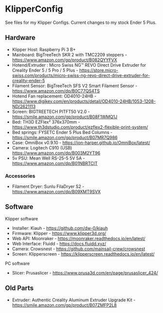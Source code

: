 # KlipperConfig

See files for my Klipper Configs. Current changes to my stock Ender 5 Plus.

## Hardware

- Klipper Host: Raspberry Pi 3 B+
- Mainboard: BigTreeTech SKR 2 with TMC2209 steppers - https://www.amazon.com/gp/product/B082QYYFVX
- Hotend/Extruder : Micro Swiss NG™ REVO Direct Drive Extruder for Creality Ender 5 / 5 Pro / 5 Plus - https://store.micro-swiss.com/products/micro-swiss-ng-revo-direct-drive-extruder-for-creality-ender-5
- Filament Sensor: BigTreeTech SFS V2 Smart Filament Sensor - https://www.amazon.com/dp/B0C77QS4TS
- Hotend Fan replacement: OD4010-24HB - https://www.digikey.com/en/products/detail/OD4010-24HB/1053-1208-ND/2621113
- Screen: BIGTREETECH PITFT50 V2.0 - https://smile.amazon.com/gp/product/B08F1WMQ1J
- Bed: TH3D EZFlex² 376x370mm - https://www.th3dstudio.com/product/ezflex2-flexible-print-system/
- Bed springs: FYSETC Ender 5 Plus Bed Columns - https://smile.amazon.com/gp/product/B07MR7Q986
- Case: OmniBox v0.9.10 - https://jon-harper.github.io/OmniBox/latest/
- Camera: Logitech C910 (USB) https://www.amazon.com/dp/B003M2YT96
- 5v PSU: Mean Well RS-25-5 5V 5A - https://www.amazon.com/dp/B01NBRTCIT

### Accessories
 - Filament Dryer: Sunlu FilaDryer S2 - https://www.amazon.com/dp/B09XMT9SVX

## Software

Klipper software
- Installer: Kiauh - https://github.com/dw-0/kiauh
- Firmware: Klipper - https://www.klipper3d.org/
- Web API: Moonraker - https://moonraker.readthedocs.io/en/latest/
- Web Interface: Fluidd - https://docs.fluidd.xyz/
- Camera: Crowsnest - https://github.com/mainsail-crew/crowsnest
- Screen: Klipperscreen - https://klipperscreen.readthedocs.io/en/latest/

PC software
- Slicer: Prusaslicer - https://www.prusa3d.com/en/page/prusaslicer_424/

## Old Parts

- Extruder: Authentic Creality Aluminum Extruder Upgrade Kit - https://smile.amazon.com/gp/product/B07ZMFP2L8
